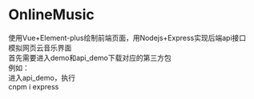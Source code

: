 # OnlineMusic
使用Vue+Element-plus绘制前端页面，用Nodejs+Express实现后端api接口<br>
模拟网页云音乐界面<br>
首先需要进入demo和api_demo下载对应的第三方包<br>
例如：<br>
进入api_demo，执行<br>
cnpm i express
